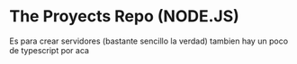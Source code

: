 # The Proyects Repo (NODE.JS)
Es para crear servidores (bastante sencillo la verdad)
tambien hay un poco de typescript por aca

